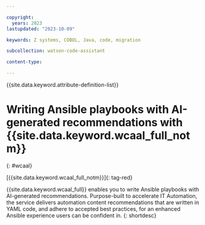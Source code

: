 ```yaml
---

copyright:
  years: 2023
lastupdated: "2023-10-09"

keywords: Z systems, COBOL, Java, code, migration

subcollection: watson-code-assistant

content-type:

---
```


{{site.data.keyword.attribute-definition-list}}

# Writing Ansible playbooks with AI-generated recommendations with {{site.data.keyword.wcaal_full_notm}}
{: #wcaal}

[{{site.data.keyword.wcaal_full_notm}}]{: tag-red}

{{site.data.keyword.wcaal_full}} enables you to write Ansible playbooks with AI-generated recommendations. Purpose-built to accelerate IT Automation, the service delivers automation content recommendations that are written in YAML code, and adhere to accepted best practices, for an enhanced Ansible experience users can be confident in.
{: shortdesc}
